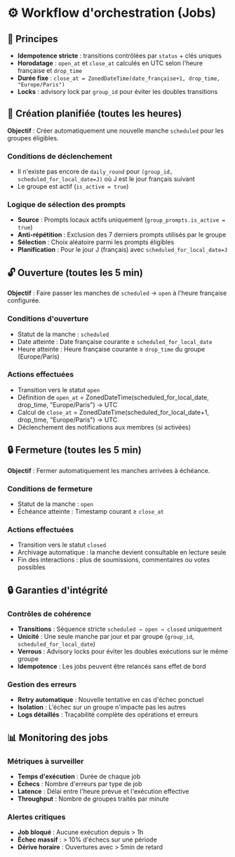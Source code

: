 # ⚙️ Workflow d'orchestration (Jobs)

## 🔄 Principes

- **Idempotence stricte** : transitions contrôlées par `status` + clés uniques
- **Horodatage** : `open_at` et `close_at` calculés en UTC selon l'heure française et `drop_time`
- **Durée fixe** : `close_at = ZonedDateTime(date_française+1, drop_time, "Europe/Paris")`
- **Locks** : advisory lock par `group_id` pour éviter les doubles transitions

## 📅 Création planifiée (toutes les heures)

**Objectif** : Créer automatiquement une nouvelle manche `scheduled` pour les groupes éligibles.

### Conditions de déclenchement

- Il n'existe pas encore de `daily_round` pour `(group_id, scheduled_for_local_date=J)` où J est le jour français suivant
- Le groupe est actif (`is_active = true`)

### Logique de sélection des prompts

- **Source** : Prompts locaux actifs uniquement (`group_prompts.is_active = true`)
- **Anti-répétition** : Exclusion des 7 derniers prompts utilisés par le groupe
- **Sélection** : Choix aléatoire parmi les prompts éligibles
- **Planification** : Pour le jour J (français) avec `scheduled_for_local_date=J`

## 🔓 Ouverture (toutes les 5 min)

**Objectif** : Faire passer les manches de `scheduled` → `open` à l'heure française configurée.

### Conditions d'ouverture

- Statut de la manche : `scheduled`
- Date atteinte : Date française courante ≥ `scheduled_for_local_date`
- Heure atteinte : Heure française courante ≥ `drop_time` du groupe (Europe/Paris)

### Actions effectuées

- Transition vers le statut `open`
- Définition de `open_at` = ZonedDateTime(scheduled_for_local_date, drop_time, "Europe/Paris") → UTC
- Calcul de `close_at` = ZonedDateTime(scheduled_for_local_date+1, drop_time, "Europe/Paris") → UTC
- Déclenchement des notifications aux membres (si activées)

## 🔒 Fermeture (toutes les 5 min)

**Objectif** : Fermer automatiquement les manches arrivées à échéance.

### Conditions de fermeture

- Statut de la manche : `open`
- Échéance atteinte : Timestamp courant ≥ `close_at`

### Actions effectuées

- Transition vers le statut `closed`
- Archivage automatique : la manche devient consultable en lecture seule
- Fin des interactions : plus de soumissions, commentaires ou votes possibles

## 🔒 Garanties d'intégrité

### Contrôles de cohérence

- **Transitions** : Séquence stricte `scheduled → open → closed` uniquement
- **Unicité** : Une seule manche par jour et par groupe (`group_id`, `scheduled_for_local_date`)
- **Verrous** : Advisory locks pour éviter les doubles exécutions sur le même groupe
- **Idempotence** : Les jobs peuvent être relancés sans effet de bord

### Gestion des erreurs

- **Retry automatique** : Nouvelle tentative en cas d'échec ponctuel
- **Isolation** : L'échec sur un groupe n'impacte pas les autres
- **Logs détaillés** : Traçabilité complète des opérations et erreurs

## 📊 Monitoring des jobs

### Métriques à surveiller

- **Temps d'exécution** : Durée de chaque job
- **Échecs** : Nombre d'erreurs par type de job
- **Latence** : Délai entre l'heure prévue et l'exécution effective
- **Throughput** : Nombre de groupes traités par minute

### Alertes critiques

- **Job bloqué** : Aucune exécution depuis > 1h
- **Échec massif** : > 10% d'échecs sur une période
- **Dérive horaire** : Ouvertures avec > 5min de retard
